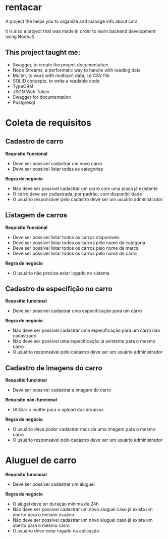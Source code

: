 # rentacar

A project the helps you to organize and manage info about cars.

It is also a project that was made in order to learn backend development using NodeJS.

## This project taught me:

- Swagger, to create the project documentation
- Node Streams, a performatic way to handle with reading data
- Multer, to work with multipart data, i.e CSV file
- SOLID concepts, to write a readable code
- TypeORM
- JSON Web Token
- Swagger for documentation
- Postgresql

# Coleta de requisitos

## Cadastro de carro

**Requisito Funcional**

- Deve ser possível cadastrar um novo carro
- Deve ser possível listar todas as categorias

**Regra de negócio**

- Não deve ser possível cadastrar um carro com uma placa já existente
- O carro deve ser cadastrada, por padrão, com disponibilidade
- O usuário responsável pelo cadastro deve ser um usuário administrador

## Listagem de carros

**Requisito Funcional**

- Deve ser possível listar todos os carros disponíveis
- Deve ser possível listar todos os carros pelo nome da categoria
- Deve ser possível listar todos os carros pelo nome da marca
- Deve ser possível listar todos os carros pelo nome do carro

**Regra de negócio**

- O usuário não precisa estar logado no sistema

## Cadastro de especifição no carro

**Requsitio funcional**

- Deve ser possível cadastrar uma especificação para um carro

**Regra de negócio**

- Não deve ser possível cadastrar uma especificação para um carro não cadastrado
- Não deve ser possível uma especificação já existente para o mesmo carro
- O usuário responsável pelo cadastro deve ser um usuário administrador

## Cadastro de imagens do carro

**Requsitio funcional**

- Deve ser possível cadastrar a imagem do carro

**Requisito não-funcional**

- Utilizar o multer para o upload dos arquivos

**Regra de negócio**

- O usuário deve poder cadastrar mais de uma imagem para o mesmo carro
- O usuário responsável pelo cadastro deve ser um usuário administrador

# Aluguel de carro

**Requisito funcional**

- Deve ser possível cadastrar um aluguel

**Regra de negócio**

- O alugel deve ter duração mínima de 24h
- Não deve ser possível cadastrar um novo aluguel caso já exista um aberto para o mesmo usuário
- Não deve ser possível cadastrar um novo aluguel caso já exista um aberto para o mesmo carro
- O usuário deve estar logado na aplicação
